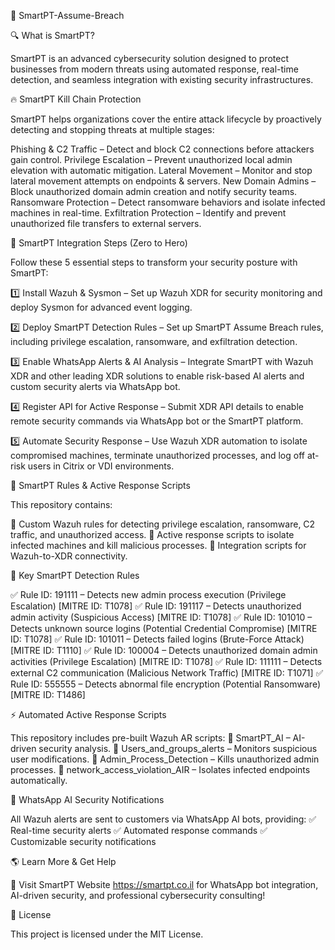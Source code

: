 🚀 SmartPT-Assume-Breach


🔍 What is SmartPT?


SmartPT is an advanced cybersecurity solution designed to protect businesses from modern threats using automated response, real-time detection, and seamless integration with existing security infrastructures.


🔥 SmartPT Kill Chain Protection


SmartPT helps organizations cover the entire attack lifecycle by proactively detecting and stopping threats at multiple stages:


Phishing & C2 Traffic – Detect and block C2 connections before attackers gain control.
Privilege Escalation – Prevent unauthorized local admin elevation with automatic mitigation.
Lateral Movement – Monitor and stop lateral movement attempts on endpoints & servers.
New Domain Admins – Block unauthorized domain admin creation and notify security teams.
Ransomware Protection – Detect ransomware behaviors and isolate infected machines in real-time.
Exfiltration Protection – Identify and prevent unauthorized file transfers to external servers.



🚀 SmartPT Integration Steps (Zero to Hero)


Follow these 5 essential steps to transform your security posture with SmartPT:


1️⃣ Install Wazuh & Sysmon – Set up Wazuh XDR for security monitoring and deploy Sysmon for advanced event logging.


2️⃣ Deploy SmartPT Detection Rules – Set up SmartPT Assume Breach rules, including privilege escalation, ransomware, and exfiltration detection.


3️⃣ Enable WhatsApp Alerts & AI Analysis – Integrate SmartPT with Wazuh XDR and other leading XDR solutions to enable risk-based AI alerts and custom security alerts via WhatsApp bot.


4️⃣ Register API for Active Response – Submit XDR API details to enable remote security commands via WhatsApp bot or the SmartPT platform.


5️⃣ Automate Security Response – Use Wazuh XDR automation to isolate compromised machines, terminate unauthorized processes, and log off at-risk users in Citrix or VDI environments.



📂 SmartPT Rules & Active Response Scripts


This repository contains:


🔹 Custom Wazuh rules for detecting privilege escalation, ransomware, C2 traffic, and unauthorized access.
🔹 Active response scripts to isolate infected machines and kill malicious processes.
🔹 Integration scripts for Wazuh-to-XDR connectivity.



📌 Key SmartPT Detection Rules


✅ Rule ID: 191111 – Detects new admin process execution (Privilege Escalation) [MITRE ID: T1078]
✅ Rule ID: 191117 – Detects unauthorized admin activity (Suspicious Access) [MITRE ID: T1078]
✅ Rule ID: 101010 – Detects unknown source logins (Potential Credential Compromise) [MITRE ID: T1078]
✅ Rule ID: 101011 – Detects failed logins (Brute-Force Attack) [MITRE ID: T1110]
✅ Rule ID: 100004 – Detects unauthorized domain admin activities (Privilege Escalation) [MITRE ID: T1078]
✅ Rule ID: 111111 – Detects external C2 communication (Malicious Network Traffic) [MITRE ID: T1071]
✅ Rule ID: 555555 – Detects abnormal file encryption (Potential Ransomware) [MITRE ID: T1486]



⚡ Automated Active Response Scripts


This repository includes pre-built Wazuh AR scripts:
🚨 SmartPT_AI – AI-driven security analysis.
🚨 Users_and_groups_alerts – Monitors suspicious user modifications.
🚨 Admin_Process_Detection – Kills unauthorized admin processes.
🚨 network_access_violation_AIR – Isolates infected endpoints automatically.



📲 WhatsApp AI Security Notifications


All Wazuh alerts are sent to customers via WhatsApp AI bots, providing:
✅ Real-time security alerts
✅ Automated response commands
✅ Customizable security notifications



🌎 Learn More & Get Help


📢 Visit SmartPT Website https://smartpt.co.il for WhatsApp bot integration, AI-driven security, and professional cybersecurity consulting!



📜 License


This project is licensed under the MIT License.

